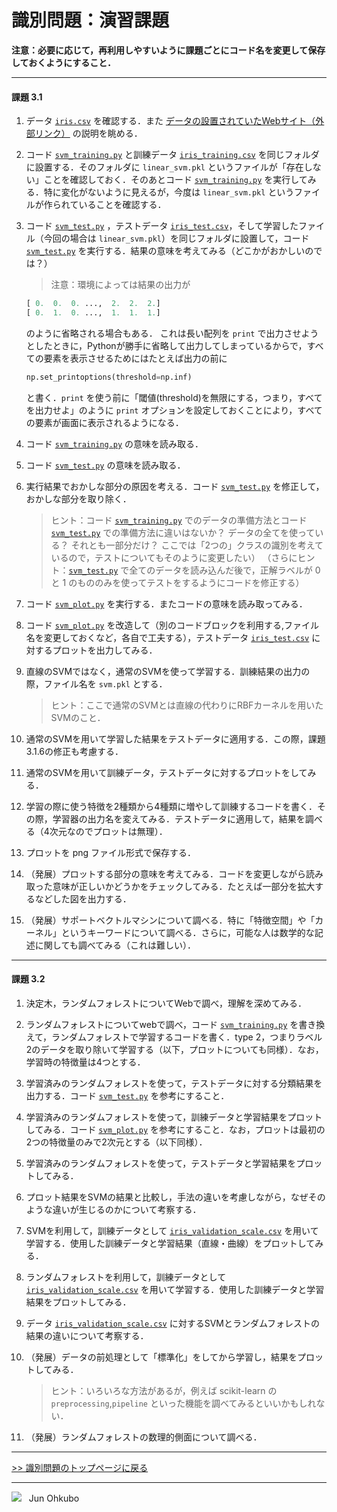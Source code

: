 # 識別問題：演習課題

**注意：必要に応じて，再利用しやすいように課題ごとにコード名を変更して保存しておくようにすること．**

***
#### 課題 3.1
1. データ [`iris.csv`](./iris.csv) を確認する．また [データの設置されていたWebサイト（外部リンク）](https://archive.ics.uci.edu/ml/datasets/Iris) の説明を眺める．
1. コード [`svm_training.py`](./svm_training.py) と訓練データ [`iris_training.csv`](./iris_training.csv) を同じフォルダに設置する．そのフォルダに `linear_svm.pkl` というファイルが「存在しない」ことを確認しておく．そのあとコード [`svm_training.py`](./svm_training.py) を実行してみる．特に変化がないように見えるが，今度は `linear_svm.pkl` というファイルが作られていることを確認する．
1. コード [`svm_test.py`](./svm_test.py) ，テストデータ [`iris_test.csv`](./iris_test.csv)，そして学習したファイル（今回の場合は `linear_svm.pkl`）を同じフォルダに設置して，コード [`svm_test.py`](./svm_test.py) を実行する．結果の意味を考えてみる（どこかがおかしいのでは？）

    > 注意：環境によっては結果の出力が

    ```python
    [ 0.  0.  0. ...,  2.  2.  2.]
    [ 0.  1.  0. ...,  1.  1.  1.]
    ```

    のように省略される場合もある．
    これは長い配列を `print` で出力させようとしたときに，Pythonが勝手に省略して出力してしまっているからで，すべての要素を表示させるためにはたとえば出力の前に

    ```python
    np.set_printoptions(threshold=np.inf)
    ```

    と書く．`print` を使う前に「閾値(threshold)を無限にする，つまり，すべてを出力せよ」のように `print` オプションを設定しておくことにより，すべての要素が画面に表示されるようになる．

1. コード [`svm_training.py`](./svm_training.py) の意味を読み取る．
1. コード [`svm_test.py`](./svm_test.py) の意味を読み取る．
1. 実行結果でおかしな部分の原因を考える．コード [`svm_test.py`](./svm_test.py) を修正して，おかしな部分を取り除く．

    > ヒント：コード [`svm_training.py`](./svm_training.py) でのデータの準備方法とコード [`svm_test.py`](./svm_test.py) での準備方法に違いはないか？ データの全てを使っている？ それとも一部分だけ？ ここでは「2つの」クラスの識別を考えているので，テストについてもそのように変更したい）
    （さらにヒント：[`svm_test.py`](./svm_test.py) で全てのデータを読み込んだ後で，正解ラベルが 0 と 1 のもののみを使ってテストをするようにコードを修正する）

1. コード [`svm_plot.py`](./svm_plot.py) を実行する．またコードの意味を読み取ってみる．
1. コード [`svm_plot.py`](./svm_plot.py) を改造して（別のコードブロックを利用する,ファイル名を変更しておくなど，各自で工夫する），テストデータ [`iris_test.csv`](./iris_test.csv) に対するプロットを出力してみる．
1. 直線のSVMではなく，通常のSVMを使って学習する．訓練結果の出力の際，ファイル名を `svm.pkl` とする．
    > ヒント：ここで通常のSVMとは直線の代わりにRBFカーネルを用いたSVMのこと．
1. 通常のSVMを用いて学習した結果をテストデータに適用する．この際，課題3.1.6の修正も考慮する．
1. 通常のSVMを用いて訓練データ，テストデータに対するプロットをしてみる．
1. 学習の際に使う特徴を2種類から4種類に増やして訓練するコードを書く．その際，学習器の出力名を変えてみる．テストデータに適用して，結果を調べる（4次元なのでプロットは無理）．
1. プロットを png ファイル形式で保存する．
1. （発展）プロットする部分の意味を考えてみる．コードを変更しながら読み取った意味が正しいかどうかをチェックしてみる．たとえば一部分を拡大するなどした図を出力する．
1. （発展）サポートベクトルマシンについて調べる．特に「特徴空間」や「カーネル」というキーワードについて調べる．さらに，可能な人は数学的な記述に関しても調べてみる（これは難しい）．

***
#### 課題 3.2
1. 決定木，ランダムフォレストについてWebで調べ，理解を深めてみる．
1. ランダムフォレストについてwebで調べ，コード [`svm_training.py`](./svm_training.py) を書き換えて，ランダムフォレストで学習するコードを書く．type 2，つまりラベル2のデータを取り除いて学習する（以下，プロットについても同様）．なお，学習時の特徴量は4つとする．
1. 学習済みのランダムフォレストを使って，テストデータに対する分類結果を出力する．コード [`svm_test.py`](./svm_test.py) を参考にすること．
1. 学習済みのランダムフォレストを使って，訓練データと学習結果をプロットしてみる．コード [`svm_plot.py`](./svm_plot.py) を参考にすること．なお，プロットは最初の2つの特徴量のみで2次元とする（以下同様）．
1. 学習済みのランダムフォレストを使って，テストデータと学習結果をプロットしてみる．
1. プロット結果をSVMの結果と比較し，手法の違いを考慮しながら，なぜそのような違いが生じるのかについて考察する．
1. SVMを利用して，訓練データとして [`iris_validation_scale.csv`](./iris_validation_scale.csv) を用いて学習する．使用した訓練データと学習結果（直線・曲線）をプロットしてみる．
1. ランダムフォレストを利用して，訓練データとして [`iris_validation_scale.csv`](./iris_validation_scale.csv) を用いて学習する．使用した訓練データと学習結果をプロットしてみる．
1. データ [`iris_validation_scale.csv`](./iris_validation_scale.csv) に対するSVMとランダムフォレストの結果の違いについて考察する．
1. （発展）データの前処理として「標準化」をしてから学習し，結果をプロットしてみる．

    > ヒント：いろいろな方法があるが，例えば scikit-learn の `preprocessing`,`pipeline` といった機能を調べてみるといいかもしれない．

1. （発展）ランダムフォレストの数理的側面について調べる．

***
[>> 識別問題のトップページに戻る](./README.md)
***
<img src="https://i.creativecommons.org/l/by-nc-sa/4.0/88x31.png"> &nbsp; Jun Ohkubo
